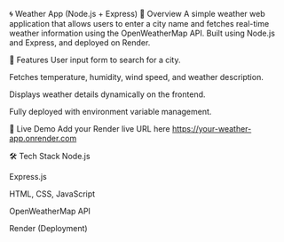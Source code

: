 🌀  Weather App (Node.js + Express)
📌 Overview
A simple weather web application that allows users to enter a city name and fetches real-time weather information using the OpenWeatherMap API. Built using Node.js and Express, and deployed on Render.

🔧 Features
User input form to search for a city.

Fetches temperature, humidity, wind speed, and weather description.

Displays weather details dynamically on the frontend.

Fully deployed with environment variable management.

🚀 Live Demo
Add your Render live URL here
https://your-weather-app.onrender.com

🛠️ Tech Stack
Node.js

Express.js

HTML, CSS, JavaScript

OpenWeatherMap API

Render (Deployment)
